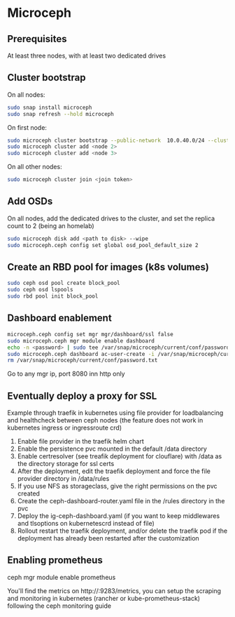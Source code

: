 # Microceph

## Prerequisites

At least three nodes, with at least two dedicated drives

## Cluster bootstrap

On all nodes:

```bash
sudo snap install microceph
sudo snap refresh --hold microceph
```

On first node:

```bash
sudo microceph cluster bootstrap --public-network  10.0.40.0/24 --cluster-network 10.0.30.0/24
sudo microceph cluster add <node 2>
sudo microceph cluster add <node 3>
```

On all other nodes:

```bash
sudo microceph cluster join <join token>
```

## Add OSDs

On all nodes, add the dedicated drives to the cluster, and set the replica count to 2 (being an homelab)

```bash
sudo microceph disk add <path to disk> --wipe
sudo microceph.ceph config set global osd_pool_default_size 2
```

## Create an RBD pool for images (k8s volumes)

```bash
sudo ceph osd pool create block_pool
sudo ceph osd lspools
sudo rbd pool init block_pool
```

## Dashboard enablement

```bash
microceph.ceph config set mgr mgr/dashboard/ssl false
sudo microceph.ceph mgr module enable dashboard
echo -n <password> | sudo tee /var/snap/microceph/current/conf/password.txt > /dev/null
sudo microceph.ceph dashboard ac-user-create -i /var/snap/microceph/current/conf/password.txt admin administrator
rm /var/snap/microceph/current/conf/password.txt
```

Go to any mgr ip, port 8080 inn http only

## Eventually deploy a proxy for SSL

Example through traefik in kubernetes using file provider for loadbalancing and healthcheck between ceph nodes (the feature does not work in kubernetes ingress or ingressroute crd)

1. Enable file provider in the traefik helm chart
2. Enable the persistence pvc mounted in the default /data directory
3. Enable certresolver (see treafik deployment for clouflare) with /data as the directory storage for ssl certs
4. After the deployment, edit the traefik deployment and force the file provider directory in /data/rules
5. If you use NFS as storageclass, give the right permissions on the pvc created
6. Create the ceph-dashboard-router.yaml file in the /rules directory in the pvc
7. Deploy the ig-ceph-dashboard.yaml (if you want to keep middlewares and tlsoptions on kubernetescrd instead of file)
8. Rollout restart the traefik deployment, and/or delete the traefik pod if the deployment has already been restarted after the customization

## Enabling prometheus

ceph mgr module enable prometheus

You'll find the metrics on http://<IP>:9283/metrics, you can setup the scraping and monitoring in kubernetes (rancher or kube-prometheus-stack) following the ceph monitoring guide
